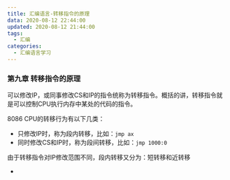 ```yaml
---
title: 汇编语言-转移指令的原理
data: 2020-08-12 22:44:00
updated: 2020-08-12 21:44:00
tags:
  - 汇编
categories: 
  - 汇编语言学习
---
```


### 第九章 转移指令的原理

可以修改IP，或同事修改CS和IP的指令统称为转移指令。概括的讲，转移指令就是可以控制CPU执行内存中某处的代码的指令。

8086 CPU的转移行为有以下几类：

* 只修改IP时，称为段内转移，比如：`jmp ax`
* 同时修改CS和IP时，称为段间转移，比如：`jmp 1000:0`

由于转移指令对IP修改范围不同，段内转移又分为：短转移和近转移

* 
